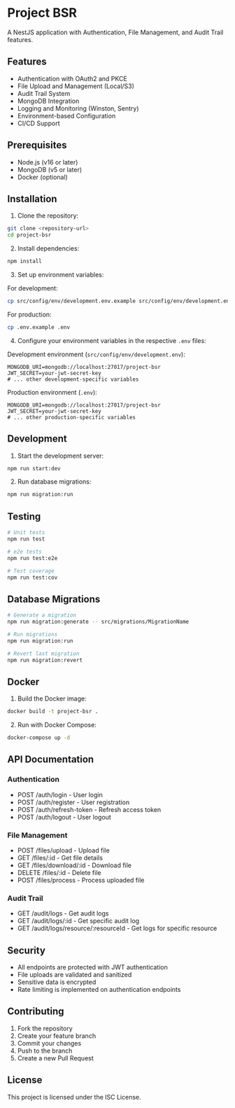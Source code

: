 # Project BSR

A NestJS application with Authentication, File Management, and Audit Trail features.

## Features

- Authentication with OAuth2 and PKCE
- File Upload and Management (Local/S3)
- Audit Trail System
- MongoDB Integration
- Logging and Monitoring (Winston, Sentry)
- Environment-based Configuration
- CI/CD Support

## Prerequisites

- Node.js (v16 or later)
- MongoDB (v5 or later)
- Docker (optional)

## Installation

1. Clone the repository:
```bash
git clone <repository-url>
cd project-bsr
```

2. Install dependencies:
```bash
npm install
```

3. Set up environment variables:

For development:
```bash
cp src/config/env/development.env.example src/config/env/development.env
```

For production:
```bash
cp .env.example .env
```

4. Configure your environment variables in the respective `.env` files:

Development environment (`src/config/env/development.env`):
```env
MONGODB_URI=mongodb://localhost:27017/project-bsr
JWT_SECRET=your-jwt-secret-key
# ... other development-specific variables
```

Production environment (`.env`):
```env
MONGODB_URI=mongodb://localhost:27017/project-bsr
JWT_SECRET=your-jwt-secret-key
# ... other production-specific variables
```

## Development

1. Start the development server:
```bash
npm run start:dev
```

2. Run database migrations:
```bash
npm run migration:run
```

## Testing

```bash
# Unit tests
npm run test

# e2e tests
npm run test:e2e

# Test coverage
npm run test:cov
```

## Database Migrations

```bash
# Generate a migration
npm run migration:generate -- src/migrations/MigrationName

# Run migrations
npm run migration:run

# Revert last migration
npm run migration:revert
```

## Docker

1. Build the Docker image:
```bash
docker build -t project-bsr .
```

2. Run with Docker Compose:
```bash
docker-compose up -d
```

## API Documentation

### Authentication

- POST /auth/login - User login
- POST /auth/register - User registration
- POST /auth/refresh-token - Refresh access token
- POST /auth/logout - User logout

### File Management

- POST /files/upload - Upload file
- GET /files/:id - Get file details
- GET /files/download/:id - Download file
- DELETE /files/:id - Delete file
- POST /files/process - Process uploaded file

### Audit Trail

- GET /audit/logs - Get audit logs
- GET /audit/logs/:id - Get specific audit log
- GET /audit/logs/resource/:resourceId - Get logs for specific resource

## Security

- All endpoints are protected with JWT authentication
- File uploads are validated and sanitized
- Sensitive data is encrypted
- Rate limiting is implemented on authentication endpoints

## Contributing

1. Fork the repository
2. Create your feature branch
3. Commit your changes
4. Push to the branch
5. Create a new Pull Request

## License

This project is licensed under the ISC License. 
